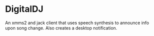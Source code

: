 DigitalDJ
=========

An xmms2 and jack client that uses speech synthesis to announce info upon song change.  Also creates a desktop notification.
